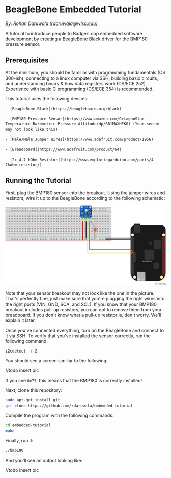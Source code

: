 # BeagleBone Embedded Tutorial
_By: Rohan Daruwala (rdaruwala@wisc.edu)_

A tutorial to introduce people to BadgerLoop embedded software development by creating a BeagleBone Black driver for the BMP180 pressure sensor.

## Prerequisites 

At the minimum, you should be familiar with programming fundamentals (CS 300-ish), connecting to a linux computer via SSH, building basic circuits, and understanding binary & how data registers work (CS/ECE 252). Experience with basic C programming (CS/ECE 354) is recommended.

This tutorial uses the following devices:

	- [BeagleBone Black](https://beagleboard.org/black)
	
	- [BMP180 Pressure Sensor](https://www.amazon.com/OctagonStar-Temperature-Barometric-Pressure-Altitude/dp/B01MAXHEK0) (Your sensor may not look like this)
	
	- [Male/Male Jumper Wires](https://www.adafruit.com/product/1956)
	
	- [Breadboard](https://www.adafruit.com/product/64)
	
	- [2x 4.7 kOhm Resistor](https://www.exploringarduino.com/parts/4-7kohm-resistor/)

## Running the Tutorial

First, plug the BMP180 sensor into the breakout. Using the jumper wires and resistors, wire it up to the BeagleBone according to the following schematic:

![BB_BMP180_Schematic](img/BMP180_Outline.png)

Note that your sensor breakout may not look like the one in the picture. That's perfectly fine, just make sure that you're plugging the right wires into the right ports (VIN, GND, SCA, and SCL). If you know that your BMP180 breakout includes pull-up resistors, you can opt to remove them from your breadboard. If you don't know what a pull-up resistor is, don't worry. We'll explain it later. 

Once you've connected everything, turn on the BeagleBone and connect to it via SSH. To verify that you've installed the sensor correctly, run the following command:

```bash
i2cdetect -r 2
```

You should see a screen similiar to the following:


//todo insert pic


If you see `0x77`, this means that the BMP180 is correctly installed!

Next, clone this repository:

```bash
sudo apt-get install git
git clone https://github.com/rdaruwala/embedded-tutorial
```

Compile the program with the following commands:

```bash
cd embedded-tutorial
make
```

Finally, run it:


```bash
./bmp180
```

And you'll see an output looking like:

//todo insert pic